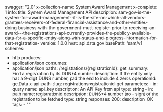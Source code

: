 swagger: "2.0"
x-collection-name: System Award Management
x-complete: 1
info:
  title: System Award Management API
  description: sam-gov-is-the-system-for-award-management--it-is-the-site-on-which-all-vendors-grantees-receivers-of-federal-financial-assistance-and-other-entities-doing-business-with-the-government-must-register-prior-to-receiving-an-award---the-registrations-api-currently-provides-the-publicly-available-data-for-a-specific-entity-along-with-status-and-progress-information-for-that-registration-
  version: 1.0.0
host: api.data.gov
basePath: /sam/v1
schemes:
- http
produces:
- application/json
consumes:
- application/json
paths:
  /registrations/{registrationId}:
    get:
      summary: Find a registration by its DUN+4 number
      description: If the entity only has a 9-digit DUNS number, pad the end to include
        4 zeros
      operationId: getData
      x-api-path-slug: registrationsregistrationid-get
      parameters:
      - in: query
        name: api_key
        description: An API Key from api
        type: string
      - in: path
        name: registrationId
        description: DUNS+4 number (no - sign) of the registration to be fetched
        type: string
      responses:
        200:
          description: OK
      tags:
      - ""